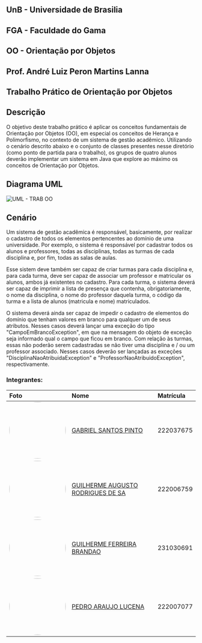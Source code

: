 ## UnB - Universidade de Brasilia
## FGA - Faculdade do Gama
## OO - Orientação por Objetos
## Prof. André Luiz Peron Martins Lanna
## Trabalho Prático de Orientação por Objetos

## Descrição

O objetivo deste trabalho prático é aplicar os conceitos fundamentais de Orientação por Objetos (OO), em especial os conceitos de Herança e Polimorfismo, no contexto de um sistema de gestão acadêmico. Utilizando o cenário descrito abaixo e o conjunto de classes presentes nesse diretório (como ponto de partida para o trabalho), os grupos de quatro alunos deverão implementar um sistema em Java que explore ao máximo os conceitos de Orientação por Objetos.


## Diagrama UML








![UML - TRAB OO](https://github.com/user-attachments/assets/3c3a30bb-2d50-4f46-9c99-efd3b3743a95)






## Cenário 
Um sistema de gestão acadêmica é responsável, basicamente, por realizar o cadastro de todos os elementos pertencentes ao domínio de uma universidade. Por exemplo, o sistema é responsável por cadastrar todos os alunos e professores, todas as disciplinas, todas as turmas de cada disciplina e, por fim, todas as salas de aulas.

Esse sistem deve também ser capaz de criar turmas para cada disciplina e, para cada turma, deve ser capaz de associar um professor e matricular os alunos, ambos já existentes no cadastro. Para cada turma, o sistema deverá ser capaz de imprimir a lista de presença que contenha, obrigatoriamente, o nome da disciplina, o nome do professor daquela turma, o código da turma e a lista de alunos (matricula e nome) matriculados.

O sistema deverá ainda ser capaz de impedir o cadastro de elementos do domínio que tenham valores em branco para qualquer um de seus atributos. Nesses casos deverá lançar uma exceção do tipo "CampoEmBrancoException", em que na mensagem do objeto de exceção seja informado qual o campo que ficou em branco. Com relação às turmas, essas não poderão serem cadastradas se não tiver uma disciplina e / ou um professor associado. Nesses casos deverão ser lançadas as exceções "DisciplinaNaoAtribuidaException" e "ProfessorNaoAtribuidoException", respectivamente.


### Integrantes:

|Foto|Nome|Matrícula|
|:-|:-|:-|
|<img style="border-radius: 50%;" src="https://avatars.githubusercontent.com/u/144184007?v=4" width="150px;"/>|[GABRIEL SANTOS PINTO](https://github.com/GabrielSPinto)|222037675|
|<img style="border-radius: 50%;" src="https://avatars.githubusercontent.com/u/164926129?v=4" width="150px;"/>|[GUILHERME AUGUSTO RODRIGUES DE SA](https://github.com/GuizinDeSa)|222006759|
|<img style="border-radius: 50%;" src="https://avatars.githubusercontent.com/u/124108334?v=4" width="150px;"/>|[GUILHERME FERREIRA BRANDAO](https://github.com/Guibs969)|231030691|
|<img style="border-radius: 50%;" src="https://avatars.githubusercontent.com/u/173406776?v=4" width="150px;"/>|[PEDRO ARAUJO LUCENA](https://github.com/PedroAraujo004)|222007077|
